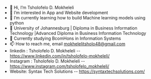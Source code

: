 - 👋 Hi, I’m Tsholofelo D. Mokheleli
- 👀 I’m interested in App and Website development
- 🌱 I’m currently learning how to build Machine learning models using python
- 💞️ University of Johannesburg | Diploma in Business Information Technology |Advanced Diploma in Business Information Technology 
- 💞️ Currently studying BcomHons in Information Systems
- 📫 How to reach me, email mokhelelitsholo48@gmail.com
- linkedin : Tsholofelo D. Mokheleli -- https://www.linkedin.com/in/tsholofelo-mokheleli/
- Instagram : Tsholofelo D. Mokheleli -- https://www.instagram.com/tsholofelo_mokheleli/
- Website: Syntax Tech Solutions -- https://syntaxtechsolutions.com/

<!---
Mokhelelitsholo/Mokhelelitsholo is a ✨ special ✨ repository because its `README.md` (this file) appears on your GitHub profile.
You can click the Preview link to take a look at your changes.
--->
